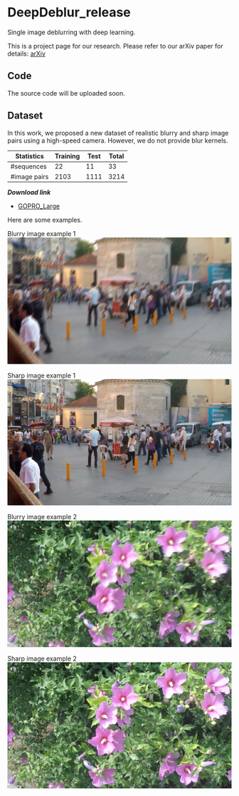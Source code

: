 # DeepDeblur_release

Single image deblurring with deep learning.

This is a project page for our research.
Please refer to our arXiv paper for details: [arXiv](https://arxiv.org/abs/1612.02177)

## Code

The source code will be uploaded soon.

## Dataset

In this work, we proposed a new dataset of realistic blurry and sharp image pairs using a high-speed camera.
However, we do not provide blur kernels.

Statistics| Training | Test | Total 
-- | -- | -- | --
#sequences | 22 | 11 | 33
#image pairs | 2103 | 1111 | 3214


__*Download link*__ 

* [GOPRO_Large](http://cv.snu.ac.kr/~snah/Deblur/dataset/GOPRO_Large.zip)

[//]: # " * [GOPRO_Large_raw](http://cv.snu.ac.kr/~snah/Deblur/dataset/GOPRO_Large_raw.zip)"

Here are some examples.

Blurry image example 1
![Blurry image](images/Istanbul_blur1.png)

Sharp image example 1
![Sharp image](images/Istanbul_sharp1.png)

Blurry image example 2
![Blurry image](images/Flower_blur1.png)

Sharp image example 2
![Sharp image](images/Flower_sharp1.png)


